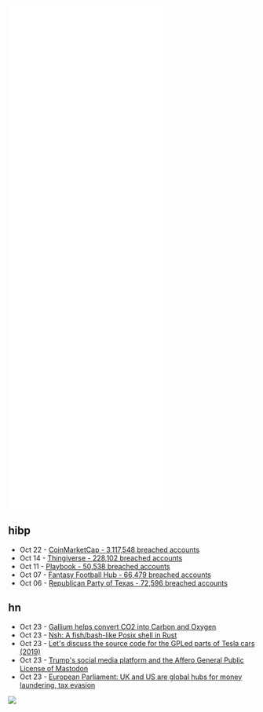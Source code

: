 ![Metrics](https://raw.githubusercontent.com/phixion/phixion/master/metrics.svg)

## hibp

<!--
for https://github.com/phixion/phixion/blob/main/.github/workflows/feeds.yml
-->
<!--START_SECTION:haveibeenpwnd-->
- Oct 22 - [CoinMarketCap - 3,117,548 breached accounts](https://haveibeenpwned.com/PwnedWebsites#CoinMarketCap)
- Oct 14 - [Thingiverse - 228,102 breached accounts](https://haveibeenpwned.com/PwnedWebsites#Thingiverse)
- Oct 11 - [Playbook - 50,538 breached accounts](https://haveibeenpwned.com/PwnedWebsites#Playbook)
- Oct 07 - [Fantasy Football Hub - 66,479 breached accounts](https://haveibeenpwned.com/PwnedWebsites#FantasyFootballHub)
- Oct 06 - [Republican Party of Texas - 72,596 breached accounts](https://haveibeenpwned.com/PwnedWebsites#RepublicanPartyOfTexas)
<!--END_SECTION:haveibeenpwnd-->

## hn

<!--
for https://github.com/phixion/phixion/blob/main/.github/workflows/feeds.yml
-->
<!--START_SECTION:hn-->
- Oct 23 - [Gallium helps convert CO2 into Carbon and Oxygen](https://www.mining.com/liquid-metal-helps-convert-co2-into-useful-resources/)
- Oct 23 - [Nsh: A fish/bash-like Posix shell in Rust](https://github.com/nuta/nsh)
- Oct 23 - [Let's discuss the source code for the GPLed parts of Tesla cars (2019)](https://sfconservancy.org/blog/2019/oct/30/calling-all-tesla-owners/)
- Oct 23 - [Trump's social media platform and the Affero General Public License of Mastodon](https://sfconservancy.org/blog/2021/oct/21/trump-group-agplv3/)
- Oct 23 - [European Parliament: UK and US are global hubs for money laundering, tax evasion](https://www.brusselstimes.com/news/eu-affairs/190352/pandora-papers-european-parliament-describes-uk-and-us-as-global-hubs-for-money-laundering-and-tax-evasion/)
<!--END_SECTION:hn-->

<!--
for https://yhype.me
-->
![](https://hit.yhype.me/github/profile?user_id=13013670)
